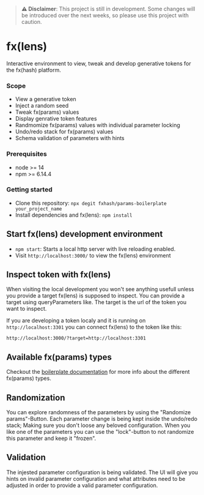 > **⚠️ Disclaimer**: This project is still in development. Some changes will be introduced over the next weeks, so please use this project with caution.

# fx(lens) 

Interactive environment to view, tweak and develop generative tokens for the fx(hash) platform.

### Scope

- View a generative token
- Inject a random seed
- Tweak fx(params) values
- Display genrative token features
- Randmomize fx(params) values with individual parameter locking
- Undo/redo stack for fx(params) values
- Schema validation of parameters with hints


### Prerequisites

- node >= 14
- npm >= 6.14.4

### Getting started

- Clone this repository: `npx degit fxhash/params-boilerplate your_project_name`
- Install dependencies and fx(lens): `npm install`

## Start fx(lens) development environment

- `npm start`: Starts a local http server with live reloading enabled.
- Visit `http://localhost:3000/` to view the fx(lens) environment

## Inspect token with fx(lens)

When visiting the local development you won't see anything usefull unless you provide a target fx(lens) is supposed to inspect. You can provide a target using queryParameters like. The target is the url of the token you want to inspect.

If you are developing a token localy and it is running on `http://localhost:3301` you can connect fx(lens) to the token like this:

```
http://localhost:3000/?target=http://localhost:3301
```

## Available fx(params) types

Checkout the [boilerplate documentation](https://github.com/fxhash/params-boilerplate#available-fxparams-types) for more info about the different fx(params) types.


## Randomization

You can explore randomness of the parameters by using the "Randomize params"-Button. Each parameter change is being kept inside the undo/redo stack; Making sure you don't loose any beloved configuration. When you like one of the parameters you can use the "lock"-button to not randomize this parameter and keep it "frozen". 

## Validation

The injested parameter configuration is being validated. The UI will give you hints on invalid parameter configuration and what attributes need to be adjusted in order to provide a valid parameter configuration.
